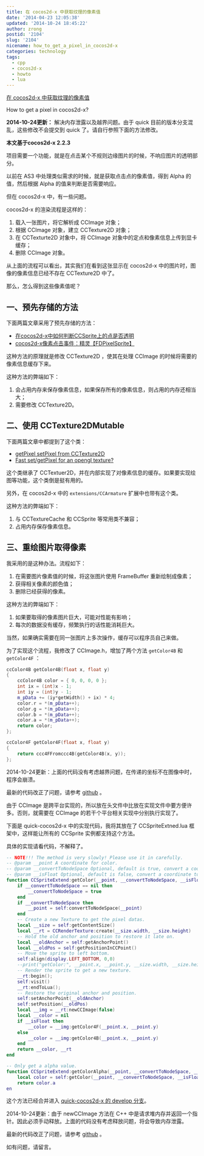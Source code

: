 ```yaml
---
title: 在 cocos2d-x 中获取纹理的像素值
date: '2014-04-23 12:05:38'
updated: '2014-10-24 18:45:22'
author: zrong
postid: '2104'
slug: '2104'
nicename: how_to_get_a_pixel_in_cocos2d-x
categories: technology
tags:
  - cpp
  - cocos2d-x
  - howto
  - lua
---
```


[在 cocos2d-x 中获取纹理的像素值](http://blog.zengrong.net/post/2104.html)

How to get a pixel in cocos2d-x?

**2014-10-24更新：** 解决内存泄露以及越界问题。由于 quick 目前的版本分支混乱，这些修改不会提交到 quick 了。请自行参照下面的方法修改。

**本文基于cocos2d-x 2.2.3**

项目需要一个功能，就是在点击某个不规则边缘图片的时候，不响应图片的透明部分。

以前在 AS3 中处理类似需求的时候，就是获取点击点的像素值，得到 Alpha 的值，然后根据 Alpha 的值来判断是否需要响应。

但在 cocos2d-x 中，有一些问题。

cocos2d-x 的渲染流程是这样的：

1. 载入一张图片，将它解析成 CCImage 对象；
2. 根据 CCImage 对象，建立 CCTexture2D 对象；
3. 在 CCTexturte2D 对象中，将 CCImage 对象中的定点和像素信息上传到显卡缓存；
4. 删除 CCImage 对象。

从上面的流程可以看出，其实我们在看到这张显示在 cocos2d-x 中的图片时，图像的像素信息已经不存在 CCTexture2D 中了。<!--more-->

那么，怎么得到这些像素值呢？

## 一、预先存储的方法

下面两篇文章采用了预先存储的方法：

* [在cocos2d-x中如何判断CCSprite上的点是否透明][1]
* [cocos2d-x像素点击事件：精灵【FDPixelSprite】][2]

这种方法的原理就是修改 CCTexture2D ，使其在处理 CCImage 的时候将需要的像素信息缓存下来。

这种方法的弊端如下：

1. 会占用内存来保存像素信息，如果保存所有的像素信息，则占用的内存还相当大；
2. 需要修改 CCTexture2D。

## 二、使用 CCTexture2DMutable

下面两篇文章中都提到了这个类：

* [getPixel setPixel from CCTexture2D][3]
* [Fast set/getPixel for an opengl texture?][5]

这个类继承了 CCTextuer2D，并在内部实现了对像素信息的缓存。如果要实现绘图等功能，这个类倒是挺有用的。

另外，在 cocos2d-x 中的 `extensions/CCArmature` 扩展中也带有这个类。

这种方法的弊端如下：

1. 与 CCTextureCache 和 CCSprite 等常用类不兼容；
2. 占用内存保存像素信息。

## 三、重绘图片取得像素

我采用的是这种办法。流程如下：

1. 在需要图片像素值的时候，将这张图片使用 FrameBuffer 重新绘制成像素；
2. 获得相关像素的颜色值；
3. 删除已经获得的像素。

这种方法的弊端如下：

1. 如果要取得的像素图片巨大，可能对性能有影响；
2. 每次的数据没有缓存，频繁执行的话性能消耗巨大。

当然，如果确实需要在同一张图片上多次操作，缓存可以程序员自己来做。

为了实现这个流程，我修改了 CCImage.h，增加了两个方法 `getColor4B` 和 `getColor4F` ：

``` c++
ccColor4B getColor4B(float x, float y)
{
	ccColor4B color = { 0, 0, 0, 0 };
	int ix = (int)x - 1;
	int iy = (int)y - 1;
	m_pData += (iy*getWidth() + ix) * 4;
	color.r = *(m_pData++);
	color.g = *(m_pData++);
	color.b = *(m_pData++);
	color.a = *(m_pData++);
	return color;
};

ccColor4F getColor4F(float x, float y)
{
	return ccc4FFromccc4B(getColor4B(x, y));
};
```

2014-10-24更新：上面的代码没有考虑越界问题，在传递的坐标不在图像中时，程序会崩溃。

最新的代码改正了问题，请参考 [github][7] 。

由于 CCImage 是跨平台实现的，所以放在头文件中比放在实现文件中要方便许多。否则，就需要在 CCImage 的若干个平台相关实现中分别执行实现了。

下面是 quick-cocos2d-x 中的实现代码，我将其放在了 CCSpriteExtned.lua 框架中，这样能让所有的 CCSprite 实例都支持这个方法。

具体的实现请看代码，不解释了。

``` lua
-- NOTE!!! The method is very slowly! Please use it in carefully.
-- @param __point A coordinate for color.
-- @param __convertToNodeSpace Optional, default is true, convert a coordinate to node space from world space.
-- @param __isFloat Optional, default is false, convert a coordinate to node space from world space.
function CCSpriteExtend:getColor(__point, __convertToNodeSpace, __isFloat)
	if __convertToNodeSpace == nil then
		__convertToNodeSpace = true
	end
	if __convertToNodeSpace then
		__point = self:convertToNodeSpace(__point)
	end
	-- Create a new Texture to get the pixel datas.
	local __size = self:getContentSize()
	local __rt = CCRenderTexture:create(__size.width, __size.height)
	-- Hold the old anchor and position to restore it late on.
	local __oldAnchor = self:getAnchorPoint()
	local __oldPos = self:getPositionInCCPoint()
	-- Move the sprite to left bottom.
	self:align(display.LEFT_BOTTOM, 0,0)
	--print("getColor:", __point.x, __point.y, __size.width, __size.height)
	-- Render the sprite to get a new texture.
	__rt:begin();
	self:visit()
	__rt:endToLua();
	-- Restore the original anchor and position.
	self:setAnchorPoint(__oldAnchor)
	self:setPosition(__oldPos)
	local __img = __rt:newCCImage(false)
	local __color = nil
	if __isFloat then
		__color = __img:getColor4F(__point.x, __point.y)
	else
		__color = __img:getColor4B(__point.x, __point.y)
	end
	return __color, __rt
end

-- Only get a alpha value.
function CCSpriteExtend:getColorAlpha(__point, __convertToNodeSpace, __isFloat)
	local color = self:getColor(__point, __convertToNodeSpace, __isFloat)
	return color.a
en
```

这个方法已经合并进入 [quick-cocos2d-x 的 develop 分支][4]。

2014-10-24更新：由于 newCCImage 方法在 C++ 中是请求堆内存并返回一个指针。因此必须手动释放。上面的代码没有考虑释放问题，将会导致内存泄露。

最新的代码改正了问题，请参考 [github][6] 。

如有问题，请留言。

[1]: http://hi.baidu.com/lq731371663/item/e702401d91e57e8489a95661
[2]: http://www.firedragonpzy.com.cn/index.php/archives/3233
[3]: http://www.cocos2d-x.org/forums/6/topics/3472
[4]: https://github.com/dualface/quick-cocos2d-x/blob/develop/framework/cocos2dx/CCSpriteExtend.lua
[5]: http://www.cocos2d-iphone.org/forums/topic/fast-setgetpixel-for-an-opengl-texture/
[6]: https://github.com/zrong/quick-cocos2d-x/blob/zrong/framework/cocos2dx/CCSpriteExtend.lua#L50
[7]: https://github.com/zrong/quick-cocos2d-x/blob/zrong/lib/cocos2d-x/cocos2dx/platform/CCImage.h#L169
